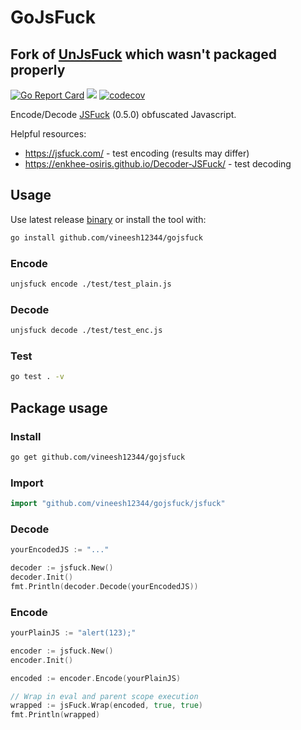 # GoJsFuck
## Fork of [UnJsFuck](https://github.com/vineesh12344/gojsfuck) which wasn't packaged properly

[![Go Report Card](https://goreportcard.com/badge/github.com/vineesh12344/gojsfuck)](https://goreportcard.com/report/github.com/vineesh12344/gojsfuck)
<a href="https://github.com/vineesh12344/gojsfuck/actions"><img src="https://github.com/vineesh12344/gojsfuck/actions/workflows/build_tests.yml/badge.svg"/></a>
[![codecov](https://codecov.io/gh/vineesh12344/gojsfuck/branch/main/graph/badge.svg?token=WJRP98YJCW)](https://codecov.io/gh/vineesh12344/gojsfuck)

Encode/Decode [JSFuck](https://github.com/aemkei/jsfuck/) (0.5.0) obfuscated Javascript.

Helpful resources:
* https://jsfuck.com/ - test encoding (results may differ)
* https://enkhee-osiris.github.io/Decoder-JSFuck/ - test decoding

## Usage
Use latest release [binary](https://github.com/vineesh12344/gojsfuck/releases) or install the tool with:
```sh
go install github.com/vineesh12344/gojsfuck
```

### Encode
```sh
unjsfuck encode ./test/test_plain.js
```

### Decode
```sh
unjsfuck decode ./test/test_enc.js
```

### Test
```sh
go test . -v
```


## Package usage
### Install
```sh
go get github.com/vineesh12344/gojsfuck
```

### Import
```go
import "github.com/vineesh12344/gojsfuck/jsfuck"
```

### Decode
```go
yourEncodedJS := "..."

decoder := jsfuck.New()
decoder.Init()
fmt.Println(decoder.Decode(yourEncodedJS))
```
### Encode
```go
yourPlainJS := "alert(123);"

encoder := jsfuck.New()
encoder.Init()

encoded := encoder.Encode(yourPlainJS)

// Wrap in eval and parent scope execution
wrapped := jsFuck.Wrap(encoded, true, true) 
fmt.Println(wrapped)
```